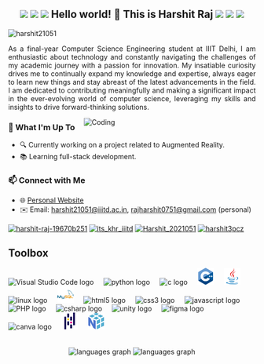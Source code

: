 <h2 align="center"><img width="30" src="https://camo.githubusercontent.com/4a8a9217b10a29670742dea1115675da77eb76092e7be504630a4a91b364f501/68747470733a2f2f656d6f6a692e736c61636b2d656467652e636f6d2f54303137324343504755572f70617274792d626c6f622f643732353337303766613133653965652e676966"> <img width="30" src="https://camo.githubusercontent.com/4a8a9217b10a29670742dea1115675da77eb76092e7be504630a4a91b364f501/68747470733a2f2f656d6f6a692e736c61636b2d656467652e636f6d2f54303137324343504755572f70617274792d626c6f622f643732353337303766613133653965652e676966"> <img width="30" src="https://camo.githubusercontent.com/4a8a9217b10a29670742dea1115675da77eb76092e7be504630a4a91b364f501/68747470733a2f2f656d6f6a692e736c61636b2d656467652e636f6d2f54303137324343504755572f70617274792d626c6f622f643732353337303766613133653965652e676966"> Hello world! 👋 This is Harshit Raj <img width="30" src="https://camo.githubusercontent.com/4a8a9217b10a29670742dea1115675da77eb76092e7be504630a4a91b364f501/68747470733a2f2f656d6f6a692e736c61636b2d656467652e636f6d2f54303137324343504755572f70617274792d626c6f622f643732353337303766613133653965652e676966"> <img width="30" src="https://camo.githubusercontent.com/4a8a9217b10a29670742dea1115675da77eb76092e7be504630a4a91b364f501/68747470733a2f2f656d6f6a692e736c61636b2d656467652e636f6d2f54303137324343504755572f70617274792d626c6f622f643732353337303766613133653965652e676966"> <img width="30" src="https://camo.githubusercontent.com/4a8a9217b10a29670742dea1115675da77eb76092e7be504630a4a91b364f501/68747470733a2f2f656d6f6a692e736c61636b2d656467652e636f6d2f54303137324343504755572f70617274792d626c6f622f643732353337303766613133653965652e676966"></h2>

<p align="left"> <img src="https://komarev.com/ghpvc/?username=harshit21051&label=Profile%20views&color=0e75b6&style=flat" alt="harshit21051" /> </p>

<p align="justify">As a final-year Computer Science Engineering student at IIIT Delhi, I am enthusiastic about technology and constantly navigating the challenges of my academic journey with a passion for innovation. My insatiable curiosity drives me to continually expand my knowledge and expertise, always eager to learn new things and stay abreast of the latest advancements in the field. I am dedicated to contributing meaningfully and making a significant impact in the ever-evolving world of computer science, leveraging my skills and insights to drive forward-thinking solutions.</p>

<img align="right" alt="Coding" width="350" src="https://cdn.dribbble.com/users/1162077/screenshots/3848914/programmer.gif">

### 🌱 What I'm Up To

- 🔍 Currently working on a project related to Augmented Reality.
- 📚 Learning full-stack development.


### 📫 Connect with Me

- 🌐 [Personal Website](https://harshit21051.github.io/Portfolio/)
- ✉️ Email: harshit21051@iiitd.ac.in, rajharshit0751@gmail.com (personal)

<p align="left">
  <a href="https://www.linkedin.com/in/harshit-raj-19670b251" target="blank"><img align="center" src="https://raw.githubusercontent.com/rahuldkjain/github-profile-readme-generator/master/src/images/icons/Social/linked-in-alt.svg" alt="harshit-raj-19670b251" height="34" width="40" /></a>
  <a href="https://leetcode.com/u/its_khr_iiitd/" target="blank"><img align="center" src="https://raw.githubusercontent.com/rahuldkjain/github-profile-readme-generator/master/src/images/icons/Social/leet-code.svg" alt="its_khr_iiitd" height="34" width="40" /></a>
  <a href="https://codeforces.com/profile/Harshit_2021051" target="blank"><img align="center" src="https://raw.githubusercontent.com/rahuldkjain/github-profile-readme-generator/master/src/images/icons/Social/codeforces.svg" alt="Harshit_2021051" height="34" width="40" /></a>
  <a href="https://www.geeksforgeeks.org/user/harshit3pcz/" target="blank"><img align="center" src="https://raw.githubusercontent.com/rahuldkjain/github-profile-readme-generator/master/src/images/icons/Social/geeks-for-geeks.svg" alt="harshit3pcz" height="34" width="40" /></a>
</p>

## Toolbox
<div align="left">
  <img src="https://www.vectorlogo.zone/logos/visualstudio_code/visualstudio_code-icon.svg" height="34" alt="Visual Studio Code logo">
  <img width="12" />
  <img src="https://cdn.jsdelivr.net/gh/devicons/devicon/icons/python/python-original.svg" height="34" alt="python logo" />
  <img width="12" />
  <img src="https://cdn.jsdelivr.net/gh/devicons/devicon/icons/c/c-original.svg" height="34" alt="c logo" />
  <img width="12" />
  <img src="https://raw.githubusercontent.com/devicons/devicon/master/icons/cplusplus/cplusplus-original.svg" height="34" alt="c++ logo" />
  <img width="12" />
  <img src="https://raw.githubusercontent.com/devicons/devicon/master/icons/java/java-original.svg" height="34" alt="java logo" />
  <img width="12" />
  <img src="https://cdn.jsdelivr.net/gh/devicons/devicon/icons/linux/linux-original.svg" height="34" alt="linux logo" />
  <img width="12" />
  <img src="https://raw.githubusercontent.com/devicons/devicon/master/icons/mysql/mysql-original-wordmark.svg" height="34" alt="mysql logo" />
  <img width="12" />
  <img src="https://cdn.jsdelivr.net/gh/devicons/devicon/icons/html5/html5-original.svg" height="34" alt="html5 logo" />
  <img width="12" />
  <img src="https://cdn.jsdelivr.net/gh/devicons/devicon/icons/css3/css3-original.svg" height="34" alt="css3 logo" />
  <img width="12" />
  <img src="https://cdn.jsdelivr.net/gh/devicons/devicon/icons/javascript/javascript-original.svg" height="34" alt="javascript logo" />
  <img width="12" />
  <img src="https://upload.wikimedia.org/wikipedia/commons/2/27/PHP-logo.svg" height="34" alt="PHP logo">
  <img width="12" />
  <img src="https://cdn.jsdelivr.net/gh/devicons/devicon/icons/csharp/csharp-original.svg" height="34" alt="csharp logo" />
  <img width="12" />
  <img src="https://upload.wikimedia.org/wikipedia/commons/c/c4/Unity_2021.svg" height="34" alt="unity logo" />
  <img width="12" />
  <img src="https://www.vectorlogo.zone/logos/figma/figma-icon.svg" height="34" alt="figma logo" />
  <img width="12" />
  <img src="https://www.vectorlogo.zone/logos/canva/canva-icon.svg" height="34" alt="canva logo" />
  <img width="12" />
  <img src="https://raw.githubusercontent.com/devicons/devicon/2ae2a900d2f041da66e950e4d48052658d850630/icons/pandas/pandas-original.svg" height="34" alt="pandas logo" />
  <img width="12" />
  <img src="https://raw.githubusercontent.com/devicons/devicon/2ae2a900d2f041da66e950e4d48052658d850630/icons/numpy/numpy-original.svg" height="34" alt="pandas logo" />
  
</div>

<br clear="both">
<br clear="both">

<div align="center">
<!--   <img src="https://github-readme-stats.vercel.app/api?username=harshit21051&hide_title=false&hide_rank=false&show_icons=true&include_all_commits=true&count_private=true&disable_animations=false&theme=dracula&locale=en&hide_border=false" height="150" alt="stats graph"  /> -->
  <img src="https://github-readme-stats.vercel.app/api/top-langs?username=harshit21051&locale=en&hide_title=false&layout=compact&card_width=320&langs_count=5&theme=dracula&hide_border=false" height="180" alt="languages graph"  />
  <img src="https://github-readme-streak-stats.herokuapp.com?user=harshit21051&locale=en&hide_title=false&layout=compact&card_width=480&langs_count=5&theme=dracula&hide_border=false" height="180" alt="languages graph"  />
</div>


<!-- <h3 align="left">🔥My Stats :</h3>
<div align="center">
  <img src="https://streak-stats.demolab.com?user=harshit21051&locale=en&mode=daily&theme=dark&hide_border=false&border_radius=5&order=3" height="220" alt="streak graph"  />
</div> -->

<!--
**harshit21051/harshit21051** is a ✨ _special_ ✨ repository because its `README.md` (this file) appears on your GitHub profile.

Here are some ideas to get you started:

- 🔭 I’m currently working on ...
- 🌱 I’m currently learning ...
- 👯 I’m looking to collaborate on ...
- 🤔 I’m looking for help with ...
- 💬 Ask me about ...
- 📫 How to reach me: ...
- 😄 Pronouns: ...
- ⚡ Fun fact: ...
-->
